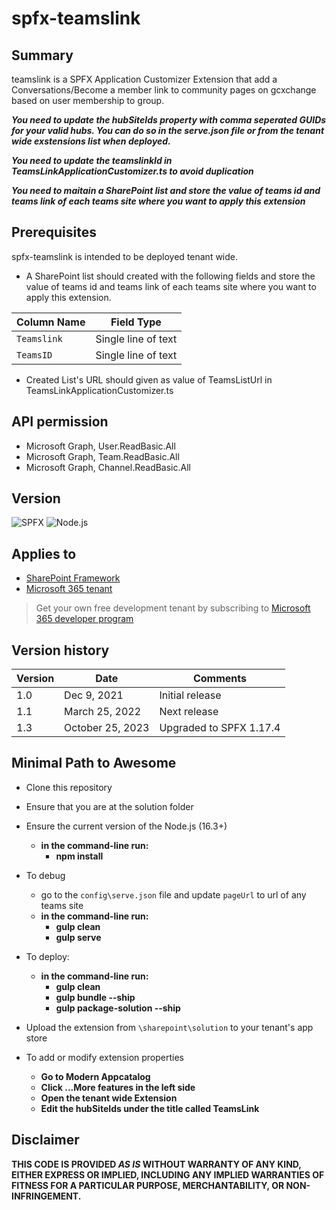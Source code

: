 # spfx-teamslink

## Summary

teamslink is a SPFX Application Customizer Extension that add a Conversations/Become a member link to community pages on gcxchange based on user membership to group.

**_You need to update the hubSiteIds property with comma seperated GUIDs for your valid hubs. You can do so in the serve.json file or from the tenant wide exstensions list when deployed._**

**_You need to update the teamslinkId in TeamsLinkApplicationCustomizer.ts to avoid duplication_**

**_You need to maitain a SharePoint list and store the value of teams id and teams link of each teams site where you want to apply this extension_**


## Prerequisites
spfx-teamslink is intended to be deployed tenant wide.
- A SharePoint list should created with the following fields and store the value of teams id and teams link of each teams site where you want to apply this extension. 

Column Name|Field Type
-------|----
`Teamslink`|Single line of text
`TeamsID`|Single line of text

- Created List's URL should given as value of TeamsListUrl in TeamsLinkApplicationCustomizer.ts

## API permission
- Microsoft Graph, User.ReadBasic.All
- Microsoft Graph, Team.ReadBasic.All
- Microsoft Graph, Channel.ReadBasic.All

## Version 

![SPFX](https://img.shields.io/badge/SPFX-1.17.4-green.svg)
![Node.js](https://img.shields.io/badge/Node.js-v16.3+-green.svg)

## Applies to

- [SharePoint Framework](https://aka.ms/spfx)
- [Microsoft 365 tenant](https://docs.microsoft.com/en-us/sharepoint/dev/spfx/set-up-your-developer-tenant)

> Get your own free development tenant by subscribing to [Microsoft 365 developer program](http://aka.ms/o365devprogram)

## Version history

Version|Date|Comments
-------|----|--------
1.0|Dec 9, 2021|Initial release
1.1|March 25, 2022|Next release
1.3|October 25, 2023| Upgraded to SPFX 1.17.4
## Minimal Path to Awesome
- Clone this repository
- Ensure that you are at the solution folder
- Ensure the current version of the Node.js (16.3+)
  - **in the command-line run:**
    - **npm install**
- To debug
  - go to the `config\serve.json` file and update `pageUrl` to url of any teams site
  - **in the command-line run:**
    - **gulp clean**
    - **gulp serve**
- To deploy: 
  - **in the command-line run:**
    - **gulp clean**
    - **gulp bundle --ship**
    - **gulp package-solution --ship**

- Upload the extension from `\sharepoint\solution` to your tenant's app store
- To add or modify extension properties
  - **Go to Modern Appcatalog**
  - **Click ...More features in the left side**
  - **Open the tenant wide Extension**
  - **Edit the hubSiteIds under the title called TeamsLink**

## Disclaimer
**THIS CODE IS PROVIDED *AS IS* WITHOUT WARRANTY OF ANY KIND, EITHER EXPRESS OR IMPLIED, INCLUDING ANY IMPLIED WARRANTIES OF FITNESS FOR A PARTICULAR PURPOSE, MERCHANTABILITY, OR NON-INFRINGEMENT.**